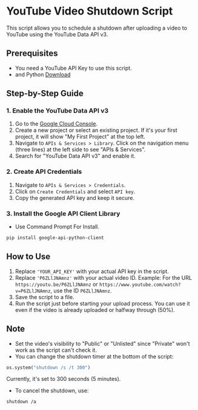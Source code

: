 
# YouTube Video Shutdown Script

This script allows you to schedule a shutdown after uploading a video to YouTube using the YouTube Data API v3.

## Prerequisites

- You need a YouTube API Key to use this script.
- and Python [Download](https://www.python.org/downloads/)
## Step-by-Step Guide

### 1. Enable the YouTube Data API v3

1. Go to the [Google Cloud Console](https://console.cloud.google.com/).
2. Create a new project or select an existing project. If it's your first project, it will show "My First Project" at the top left.
3. Navigate to `APIs & Services > Library`. Click on the navigation menu (three lines) at the left side to see "APIs & Services".
4. Search for "YouTube Data API v3" and enable it.

### 2. Create API Credentials

1. Navigate to `APIs & Services > Credentials`.
2. Click on `Create Credentials` and select `API key`.
3. Copy the generated API key and keep it secure.

### 3. Install the Google API Client Library
- Use Command Prompt For Install.
```bash
pip install google-api-python-client
```

## How to Use

1. Replace `'YOUR_API_KEY'` with your actual API key in the script.
2. Replace `'P6ZLlJNAmnz'` with your actual video ID. Example: For the URL `https://youtu.be/P6ZLlJNAmnz` or `https://www.youtube.com/watch?v=P6ZLlJNAmnz`, use the ID `P6ZLlJNAmnz`.
3. Save the script to a file.
4. Run the script just before starting your upload process. You can use it even if the video is already uploaded or halfway through (50%).

## Note

- Set the video's visibility to "Public" or "Unlisted" since "Private" won't work as the script can't check it.
- You can change the shutdown timer at the bottom of the script:

```python
os.system("shutdown /s /t 300")
```

Currently, it's set to 300 seconds (5 minutes).

- To cancel the shutdown, use:

```bash
shutdown /a
```
